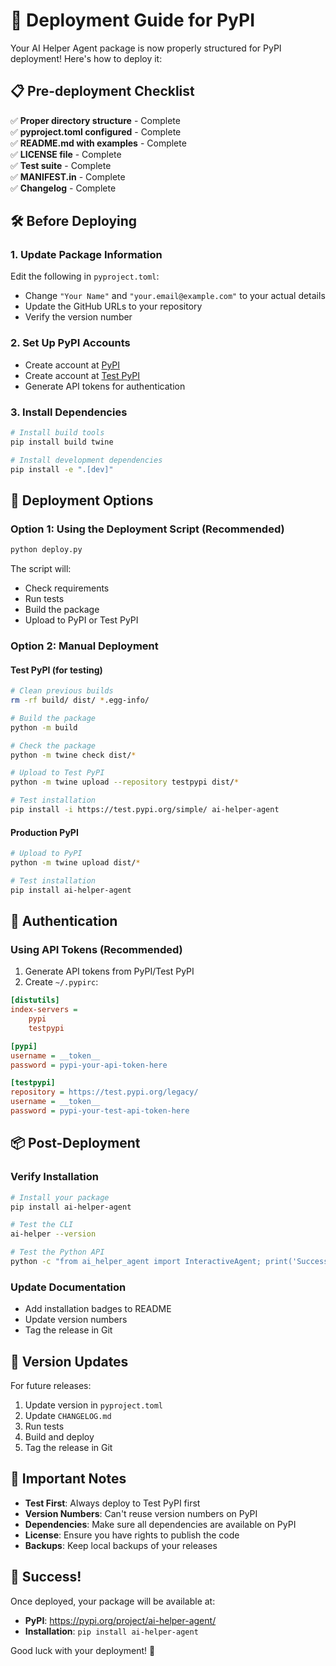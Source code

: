 # 🚀 Deployment Guide for PyPI

Your AI Helper Agent package is now properly structured for PyPI deployment! Here's how to deploy it:

## 📋 Pre-deployment Checklist

✅ **Proper directory structure** - Complete  
✅ **pyproject.toml configured** - Complete  
✅ **README.md with examples** - Complete  
✅ **LICENSE file** - Complete  
✅ **Test suite** - Complete  
✅ **MANIFEST.in** - Complete  
✅ **Changelog** - Complete  

## 🛠️ Before Deploying

### 1. Update Package Information
Edit the following in `pyproject.toml`:
- Change `"Your Name"` and `"your.email@example.com"` to your actual details
- Update the GitHub URLs to your repository
- Verify the version number

### 2. Set Up PyPI Accounts
- Create account at [PyPI](https://pypi.org/account/register/)
- Create account at [Test PyPI](https://test.pypi.org/account/register/)
- Generate API tokens for authentication

### 3. Install Dependencies
```bash
# Install build tools
pip install build twine

# Install development dependencies
pip install -e ".[dev]"
```

## 🚀 Deployment Options

### Option 1: Using the Deployment Script (Recommended)
```bash
python deploy.py
```
The script will:
- Check requirements
- Run tests
- Build the package
- Upload to PyPI or Test PyPI

### Option 2: Manual Deployment

#### Test PyPI (for testing)
```bash
# Clean previous builds
rm -rf build/ dist/ *.egg-info/

# Build the package
python -m build

# Check the package
python -m twine check dist/*

# Upload to Test PyPI
python -m twine upload --repository testpypi dist/*

# Test installation
pip install -i https://test.pypi.org/simple/ ai-helper-agent
```

#### Production PyPI
```bash
# Upload to PyPI
python -m twine upload dist/*

# Test installation
pip install ai-helper-agent
```

## 🔑 Authentication

### Using API Tokens (Recommended)
1. Generate API tokens from PyPI/Test PyPI
2. Create `~/.pypirc`:
```ini
[distutils]
index-servers =
    pypi
    testpypi

[pypi]
username = __token__
password = pypi-your-api-token-here

[testpypi]
repository = https://test.pypi.org/legacy/
username = __token__
password = pypi-your-test-api-token-here
```

## 📦 Post-Deployment

### Verify Installation
```bash
# Install your package
pip install ai-helper-agent

# Test the CLI
ai-helper --version

# Test the Python API
python -c "from ai_helper_agent import InteractiveAgent; print('Success!')"
```

### Update Documentation
- Add installation badges to README
- Update version numbers
- Tag the release in Git

## 🔄 Version Updates

For future releases:
1. Update version in `pyproject.toml`
2. Update `CHANGELOG.md`
3. Run tests
4. Build and deploy
5. Tag the release in Git

## 🚨 Important Notes

- **Test First**: Always deploy to Test PyPI first
- **Version Numbers**: Can't reuse version numbers on PyPI
- **Dependencies**: Make sure all dependencies are available on PyPI
- **License**: Ensure you have rights to publish the code
- **Backups**: Keep local backups of your releases

## 🎉 Success!

Once deployed, your package will be available at:
- **PyPI**: https://pypi.org/project/ai-helper-agent/
- **Installation**: `pip install ai-helper-agent`

Good luck with your deployment! 🚀
